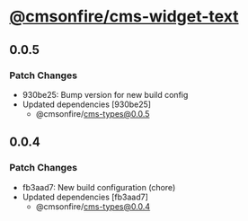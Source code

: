 # [@cmsonfire/cms-widget-text](https://www.npmjs.com/package/@cmsonfire/cms-widget-text?activeTab=versions)

## 0.0.5

### Patch Changes

- 930be25: Bump version for new build config
- Updated dependencies [930be25]
  - @cmsonfire/cms-types@0.0.5

## 0.0.4

### Patch Changes

- fb3aad7: New build configuration (chore)
- Updated dependencies [fb3aad7]
  - @cmsonfire/cms-types@0.0.4
